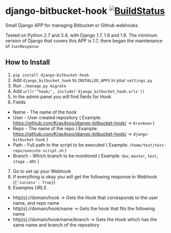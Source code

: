 # django-bitbucket-hook [![BuildStatus](https://travis-ci.org/Kras4ooo/django-bitbucket-hook.svg?branch=master)](https://travis-ci.org/Kras4ooo/django-bitbucket-hook)

Small Django APP for managing Bitbucket or Github webhooks

Tested on Python 2.7 and 3.4, with Django 1.7, 1.8 and 1.9. The minimum version of Django that covers this APP is 1.7, there began the maintenance of ```JsonResponse```

## How to Install
1. ```pip install django-bitbucket-hook```
2. Add ```django_bitbucket_hook``` to ```INSTALLED_APPS``` in your ```settings.py```
3. Run ```./manage.py migrate```
4. Add ```url(r'^hook/', include('django_bitbucket_hook.urls'))```
5. In the admin panel you will find fields for Hook
6. Fields
  * Name - The name of the hook
  * User - User created repository ( Example: https://github.com/Kras4ooo/django-bitbucket-hook/ -> ```Kras4ooo``` )
  * Repo - The name of the repo ( Example: https://github.com/Kras4ooo/django-bitbucket-hook/ -> ```django-bitbucket-hook``` )
  * Path - Full path to the script to be executed ( Example: ```/home/test/test-repo/execute-script.sh``` )
  * Branch - Which branch to be monitored ( Example: ```dev```, ```master```, ```test```, ```stage``` ...etc )
7. Go to set up your Webhook
8. If everything is okay you will get the following response in Webhook (```{'success': True}```)
9. Examples URLS
  * http[s]://domain/hook -> Gets the Hook that corresponds to the user name, and repo name
  * http[s]://domain/hook/name -> Gets the hook that fits the following name
  * http[s]://domain/hook/name/branch -> Gets the Hook which has the same name and branch of the repository

